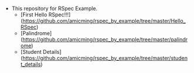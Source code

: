 - This repository for RSpec Example.
  - [First Hello RSpec!!!] (https://github.com/amicming/rspec_by_example/tree/master/Hello_RSpec)
  - [Palindrome] (https://github.com/amicming/rspec_by_example/tree/master/palindrome)
  - [Student Details] (https://github.com/amicming/rspec_by_example/tree/master/student_details)
